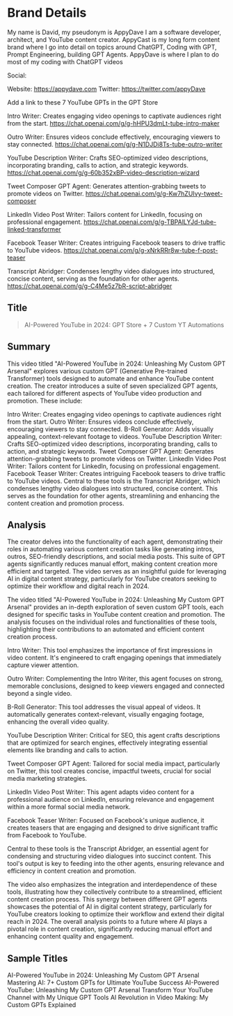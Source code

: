# Brand Details

My name is David, my pseudonym is AppyDave
I am a software developer, architect, and YouTube content creator.
AppyCast is my long form content brand where I go into detail on topics around ChatGPT, Coding with GPT, Prompt Engineering, building GPT Agents.
AppyDave is where I plan to do most of my coding with ChatGPT videos

Social:

Website: https://appydave.com
Twitter: https://twitter.com/appyDave


Add a link to these 7 YouTube GPTs in the GPT Store

Intro Writer: Creates engaging video openings to captivate audiences right from the start.
https://chat.openai.com/g/g-hHPU3dmLt-tube-intro-maker

Outro Writer: Ensures videos conclude effectively, encouraging viewers to stay connected.
https://chat.openai.com/g/g-N1DJDi8Ts-tube-outro-writer

YouTube Description Writer: Crafts SEO-optimized video descriptions, incorporating branding, calls to action, and strategic keywords.
https://chat.openai.com/g/g-60b352xBP-video-description-wizard

Tweet Composer GPT Agent: Generates attention-grabbing tweets to promote videos on Twitter.
https://chat.openai.com/g/g-Kw7hZUIvy-tweet-composer

LinkedIn Video Post Writer: Tailors content for LinkedIn, focusing on professional engagement.
https://chat.openai.com/g/g-TBPAlLYJd-tube-linked-transformer

Facebook Teaser Writer: Creates intriguing Facebook teasers to drive traffic to YouTube videos.
https://chat.openai.com/g/g-xNrkRRr8w-tube-f-post-teaser

Transcript Abridger: Condenses lengthy video dialogues into structured, concise content, serving as the foundation for other agents.
https://chat.openai.com/g/g-C4Me5z7bR-script-abridger


## Title

> AI-Powered YouTube in 2024: GPT Store + 7 Custom YT Automations

## Summary

This video titled "AI-Powered YouTube in 2024: Unleashing My Custom GPT Arsenal" explores various custom GPT (Generative Pre-trained Transformer) tools designed to automate and enhance YouTube content creation. The creator introduces a suite of seven specialized GPT agents, each tailored for different aspects of YouTube video production and promotion. These include:

Intro Writer: Creates engaging video openings to captivate audiences right from the start.
Outro Writer: Ensures videos conclude effectively, encouraging viewers to stay connected.
B-Roll Generator: Adds visually appealing, context-relevant footage to videos.
YouTube Description Writer: Crafts SEO-optimized video descriptions, incorporating branding, calls to action, and strategic keywords.
Tweet Composer GPT Agent: Generates attention-grabbing tweets to promote videos on Twitter.
LinkedIn Video Post Writer: Tailors content for LinkedIn, focusing on professional engagement.
Facebook Teaser Writer: Creates intriguing Facebook teasers to drive traffic to YouTube videos.
Central to these tools is the Transcript Abridger, which condenses lengthy video dialogues into structured, concise content. This serves as the foundation for other agents, streamlining and enhancing the content creation and promotion process.


## Analysis

The creator delves into the functionality of each agent, demonstrating their roles in automating various content creation tasks like generating intros, outros, SEO-friendly descriptions, and social media posts. This suite of GPT agents significantly reduces manual effort, making content creation more efficient and targeted. The video serves as an insightful guide for leveraging AI in digital content strategy, particularly for YouTube creators seeking to optimize their workflow and digital reach in 2024.


The video titled "AI-Powered YouTube in 2024: Unleashing My Custom GPT Arsenal" provides an in-depth exploration of seven custom GPT tools, each designed for specific tasks in YouTube content creation and promotion. The analysis focuses on the individual roles and functionalities of these tools, highlighting their contributions to an automated and efficient content creation process.

Intro Writer: This tool emphasizes the importance of first impressions in video content. It's engineered to craft engaging openings that immediately capture viewer attention.

Outro Writer: Complementing the Intro Writer, this agent focuses on strong, memorable conclusions, designed to keep viewers engaged and connected beyond a single video.

B-Roll Generator: This tool addresses the visual appeal of videos. It automatically generates context-relevant, visually engaging footage, enhancing the overall video quality.

YouTube Description Writer: Critical for SEO, this agent crafts descriptions that are optimized for search engines, effectively integrating essential elements like branding and calls to action.

Tweet Composer GPT Agent: Tailored for social media impact, particularly on Twitter, this tool creates concise, impactful tweets, crucial for social media marketing strategies.

LinkedIn Video Post Writer: This agent adapts video content for a professional audience on LinkedIn, ensuring relevance and engagement within a more formal social media network.

Facebook Teaser Writer: Focused on Facebook's unique audience, it creates teasers that are engaging and designed to drive significant traffic from Facebook to YouTube.

Central to these tools is the Transcript Abridger, an essential agent for condensing and structuring video dialogues into succinct content. This tool's output is key to feeding into the other agents, ensuring relevance and efficiency in content creation and promotion.

The video also emphasizes the integration and interdependence of these tools, illustrating how they collectively contribute to a streamlined, efficient content creation process. This synergy between different GPT agents showcases the potential of AI in digital content strategy, particularly for YouTube creators looking to optimize their workflow and extend their digital reach in 2024. The overall analysis points to a future where AI plays a pivotal role in content creation, significantly reducing manual effort and enhancing content quality and engagement.


## Sample Titles

AI-Powered YouTube in 2024: Unleashing My Custom GPT Arsenal
Mastering AI: 7+ Custom GPTs for Ultimate YouTube Success
AI-Powered YouTube: Unleashing My Custom GPT Arsenal
Transform Your YouTube Channel with My Unique GPT Tools
AI Revolution in Video Making: My Custom GPTs Explained
